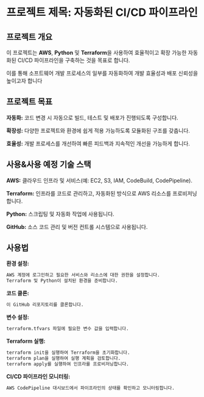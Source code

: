# 프로젝트 제목: 자동화된 CI/CD 파이프라인

## 프로젝트 개요

이 프로젝트는 **AWS**, **Python** 및 **Terraform**을 사용하여 효율적이고 확장 가능한 자동화된 CI/CD 파이프라인을 구축하는 것을 목표로 합니다.

이를 통해 소프트웨어 개발 프로세스의 일부를 자동화하여 개발 효율성과 배포 신뢰성을 높이고자 합니다

## 프로젝트 목표 

**자동화:** 코드 변경 시 자동으로 빌드, 테스트 및 배포가 진행되도록 구성합니다.

**확장성:** 다양한 프로젝트와 환경에 쉽게 적용 가능하도록 모듈화된 구조를 갖춥니다.

**효율성:** 개발 프로세스를 개선하여 빠른 피드백과 지속적인 개선을 가능하게 합니다.

## 사용&사용 예정 기술 스택

**AWS:** 클라우드 인프라 및 서비스(예: EC2, S3, IAM, CodeBuild, CodePipeline).

**Terraform:** 인프라를 코드로 관리하고, 자동화된 방식으로 AWS 리소스를 프로비저닝합니다.

**Python:** 스크립팅 및 자동화 작업에 사용됩니다.

**GitHub:** 소스 코드 관리 및 버전 컨트롤 시스템으로 사용됩니다.

## 사용법
**환경 설정:**
```bash
AWS 계정에 로그인하고 필요한 서비스와 리소스에 대한 권한을 설정합니다.
Terraform 및 Python이 설치된 환경을 준비합니다.
```

**코드 클론:**
```bash
이 GitHub 리포지토리를 클론합니다.
```

**변수 설정:**
```bash
terraform.tfvars 파일에 필요한 변수 값을 입력합니다.
```

**Terraform 실행:**
```bash
terraform init을 실행하여 Terraform을 초기화합니다.
terraform plan을 실행하여 실행 계획을 검토합니다.
terraform apply를 실행하여 인프라를 프로비저닝합니다.
```

**CI/CD 파이프라인 모니터링:**
```bash
AWS CodePipeline 대시보드에서 파이프라인의 상태를 확인하고 모니터링합니다.
```
